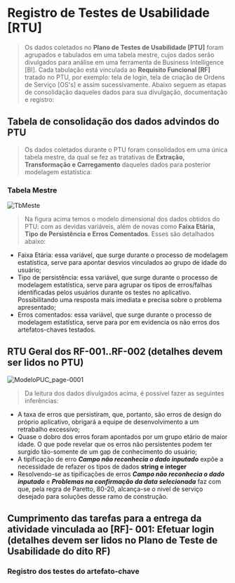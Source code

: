 # Registro de Testes de Usabilidade [RTU]

> Os dados coletados no **Plano de Testes de Usabilidade [PTU]** foram agrupados e tabulados em uma tabela mestre, cujos dados serão divulgados para análise em uma ferramenta de Business Intelligence [BI]. Cada tabulação está vinculada ao **Requisito Funcional [RF]** tratado no PTU, por exemplo: tela de login, tela de criação de Ordens de Serviço [OS's] e assim sucessivamente. Abaixo seguem as etapas de consolidação daqueles dados para sua divulgação, documentação e registro:


## Tabela de consolidação dos dados advindos do PTU
> Os dados coletados durante o PTU foram consolidados em uma única tabela mestre, da qual se fez as tratativas de **Extração, Transformação e Carregamento** daqueles dados para posterior modelagem estatística:

### Tabela Mestre

![TbMeste](https://user-images.githubusercontent.com/36858665/198893402-17c217b4-b7db-4752-a1e3-52c0c88027b2.PNG)

> Na figura acima temos o modelo dimensional dos dados obtidos do PTU: com as devidas variáveis, além de novas como **Faixa Etária, Tipo de Persistência e Erros Comentados**. Esses são detalhados abaixo:

- Faixa Etária: essa variável, que surge durante o processo de modelagem estatística, serve para apontar desvios vinculados ao grupo de idade do usuário;
- Tipo de persistência: essa variável, que surge durante o processo de modelagem estatística, serve para agrupar os tipos de erros/falhas identificadas pelos usuários durante os testes no aplicativo. Possibilitando uma resposta mais imediata e precisa sobre o problema apresentado;
- Erros comentados: essa variável, que surge durante o processo de modelagem estatística, serve para por em evidencia os não erros dos artefatos-chaves testados.

## RTU Geral dos RF-001..RF-002 (detalhes devem ser lidos no PTU)

![ModeloPUC_page-0001](https://user-images.githubusercontent.com/36858665/198895147-a0173724-f3a5-4b5c-8e38-282282e47058.jpg)
> Da leitura dos dados divulgados acima, é possível fazer as seguintes inferências:
- A taxa de erros que persistiram, que, portanto, são erros de design do próprio aplicativo, obrigará a equipe de desenvolvimento a um retrabalho excessivo;
- Quase o dobro dos erros foram apontados por um grupo etário de maior idade. O que pode revelar que os erros não persistentes podem ter surgido tão-somente de um gap de conhecimento do usuário;
- A tipificação de erro **_Campo não reconhecia o dado inputado_** expõe a necessidade de refazer os tipos de dados **string e integer**
- Resolvendo-se as tipificações de erros **_Campo não reconhecia o dado inputado_** e **_Problemas na confirmação da data selecionada_** faz com que, pela regra de Paretto, 80-20, alcança-se o nivel de serviço desejado para soluções desse ramo de construção.


## Cumprimento das tarefas para a entrega da atividade vinculada ao [RF]- 001: Efetuar login (detalhes devem ser lidos no Plano de Teste de Usabilidade do dito RF)

### Registro dos testes do artefato-chave
                              


